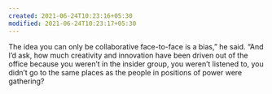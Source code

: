 ```yaml
---
created: 2021-06-24T10:23:16+05:30
modified: 2021-06-24T10:23:17+05:30
---
```


The idea you can only be collaborative face-to-face is a bias,” he said. “And I’d ask, how much creativity and innovation have been driven out of the office because you weren’t in the insider group, you weren’t listened to, you didn’t go to the same places as the people in positions of power were gathering?
